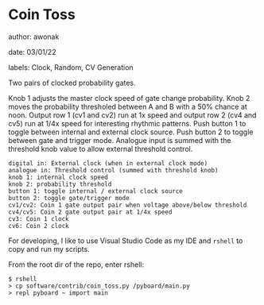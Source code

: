 # Coin Toss

author: awonak

date: 03/01/22

labels: Clock, Random, CV Generation

Two pairs of clocked probability gates.

Knob 1 adjusts the master clock speed of gate change probability. Knob 2 moves
the probability thresholed between A and B with a 50% chance at noon. Output 
row 1 (cv1 and cv2) run at 1x speed and output row 2 (cv4 and cv5) run at
1/4x speed for interesting rhythmic patterns. Push button 1 to toggle between
internal and external clock source. Push button 2 to toggle between gate and
trigger mode. Analogue input is summed with the threshold knob value to allow
external threshold control.

    digital in: External clock (when in external clock mode)
    analogue in: Threshold control (summed with threshold knob)
    knob 1: internal clock speed
    knob 2: probability threshold
    button 1: toggle internal / external clock source
    button 2: toggle gate/trigger mode
    cv1/cv2: Coin 1 gate output pair when voltage above/below threshold
    cv4/cv5: Coin 2 gate output pair at 1/4x speed
    cv3: Coin 1 clock
    cv6: Coin 2 clock

For developing, I like to use Visual Studio Code as my IDE and `rshell` to copy
and run my scripts.

From the root dir of the repo, enter rshell:

    $ rshell
    > cp software/contrib/coin_toss.py /pyboard/main.py
    > repl pyboard ~ import main
